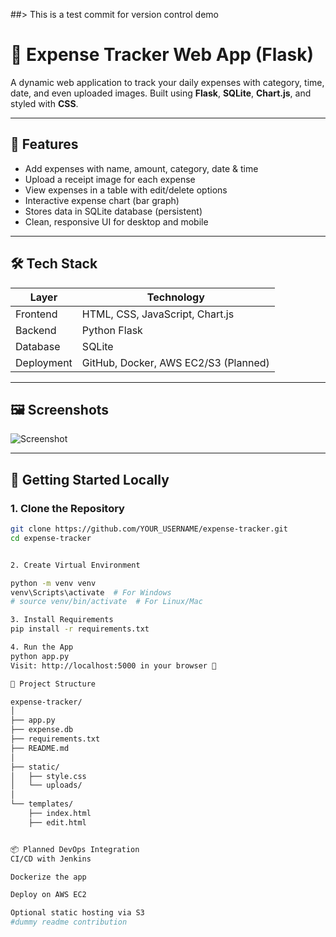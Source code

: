 ##> This is a test commit for version control demo
# 💸 Expense Tracker Web App (Flask)

A dynamic web application to track your daily expenses with category, time, date, and even uploaded images. Built using **Flask**, **SQLite**, **Chart.js**, and styled with **CSS**.

---

## 📸 Features

- Add expenses with name, amount, category, date & time
- Upload a receipt image for each expense
- View expenses in a table with edit/delete options
- Interactive expense chart (bar graph)
- Stores data in SQLite database (persistent)
- Clean, responsive UI for desktop and mobile

---

## 🛠️ Tech Stack

| Layer       | Technology              |
|-------------|--------------------------|
| Frontend    | HTML, CSS, JavaScript, Chart.js |
| Backend     | Python Flask             |
| Database    | SQLite                   |
| Deployment  | GitHub, Docker, AWS EC2/S3 (Planned) |

---

## 🖼️ Screenshots

![Screenshot](static/demo_screenshot.png) <!-- Replace with your own image -->

---

## 🚀 Getting Started Locally

### 1. Clone the Repository

```bash
git clone https://github.com/YOUR_USERNAME/expense-tracker.git
cd expense-tracker


2. Create Virtual Environment

python -m venv venv
venv\Scripts\activate  # For Windows
# source venv/bin/activate  # For Linux/Mac

3. Install Requirements
pip install -r requirements.txt

4. Run the App
python app.py
Visit: http://localhost:5000 in your browser 🚀

📂 Project Structure

expense-tracker/
│
├── app.py
├── expense.db
├── requirements.txt
├── README.md
│
├── static/
│   ├── style.css
│   └── uploads/
│
└── templates/
    ├── index.html
    ├── edit.html


📦 Planned DevOps Integration
CI/CD with Jenkins

Dockerize the app

Deploy on AWS EC2

Optional static hosting via S3
#dummy readme contribution
